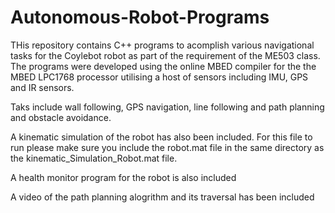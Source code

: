 # Autonomous-Robot-Programs
THis repository contains C++ programs to acomplish various navigational tasks for the Coylebot robot as part of the requirement of the ME503 class. The programs were developed using the online MBED compiler for the the MBED LPC1768 processor utilising a host of sensors including IMU, GPS and IR sensors. 

Taks include wall following, GPS navigation, line following and path planning and obstacle avoidance.

A kinematic simulation of the robot has also been included. For this file to run please make sure you include the robot.mat file in the same directory as the kinematic_Simulation_Robot.mat file.

A health monitor program for the robot is also included

A video of the path planning alogrithm and its traversal has been included
